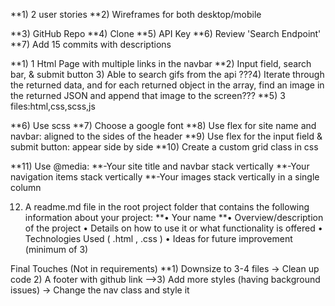 **1) 2 user stories
**2) Wireframes for both desktop/mobile

**3) GitHub Repo
**4) Clone
**5) API Key
**6) Review 'Search Endpoint'
**7) Add 15 commits with descriptions

**1) 1 Html Page with multiple links in the navbar
**2) Input field, search bar, & submit button
3) Able to search gifs from the api
???4) Iterate through the returned data, and for each returned object in the array, find an image in the returned JSON and append that image to the screen???
**5) 3 files:html,css,scss,js

**6) Use scss
**7) Choose a google font
**8) Use flex for site name and navbar: aligned to the sides of the header
**9) Use flex for the input field & submit button: appear side by side
**10) Create a custom grid class in css

**11) Use @media:
**-Your site title and navbar stack vertically
**-Your navigation items stack vertically
**-Your images stack vertically in a single column

12) A readme.md file in the root project folder that contains the following information about your project:
**• Your name
**• Overview/description of the project
• Details on how to use it or what functionality is offered
• Technologies Used ( .html , .css )
• Ideas for future improvement (minimum of 3)

Final Touches (Not in requirements)
**1) Downsize to 3-4 files
 -> Clean up code
2) A footer with github link
-->3) Add more styles (having background issues)
 -> Change the nav class and style it